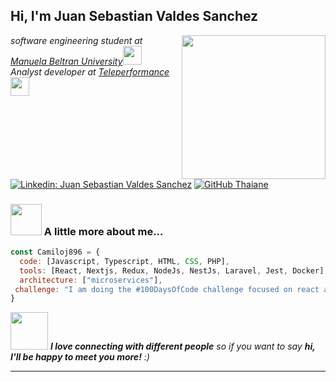 <h2> Hi, I'm Juan Sebastian Valdes Sanchez</h2>
<img align='right' src="https://media.giphy.com/media/3o7bua1kx7Dloc2edO/giphy.gif" width="230">
<p><em>software engineering student at <a href="https://unipanamericana.edu.co/">Manuela Beltran University</a><img src="https://media.giphy.com/media/fYSnHlufseco8Fh93Z/giphy.gif" width="30"></br>Analyst developer at <a href="https://www.teleperformance.com/en-us">Teleperformance</a><img src="https://media.giphy.com/media/WUlplcMpOCEmTGBtBW/giphy.gif" width="30"> 
</em></p>

[![Linkedin: Juan Sebastian Valdes Sanchez](https://img.shields.io/badge/-JuanSebastianValdesSanchez-blue?style=flat-square&logo=Linkedin&logoColor=white&link=https://www.linkedin.com/in/juan-sebastian-valdes-sanchez-3951aa172/)](https://www.linkedin.com/in/juan-sebastian-valdes-sanchez-3951aa172/)
[![GitHub Thaiane](https://img.shields.io/github/followers/camiloj896?label=follow&style=social)](https://github.com/sanseb19)


### <img src="https://media.giphy.com/media/kF5henIcHw9fHdfUQp/giphy.gif" width="50"> A little more about me...  

```javascript
const Camiloj896 = {
  code: [Javascript, Typescript, HTML, CSS, PHP],
  tools: [React, Nextjs, Redux, NodeJs, NestJs, Laravel, Jest, Docker],
  architecture: ["microservices"],
 challenge: "I am doing the #100DaysOfCode challenge focused on react and typescript"
}
```

<img src="https://media.giphy.com/media/LnQjpWaON8nhr21vNW/giphy.gif" width="60"> <em><b>I love connecting with different people</b> so if you want to say <b>hi, I'll be happy to meet you more!</b> :)</em>

---


